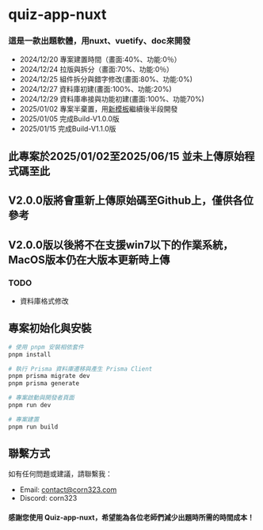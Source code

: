 # quiz-app-nuxt
### 這是一款出題軟體，用nuxt、vuetify、doc來開發
- 2024/12/20 專案建置時間（畫面:40%、功能:0％）
- 2024/12/24 拉版與拆分（畫面:70%、功能:0％）
- 2024/12/25 組件拆分與錯字修改(畫面:80%、功能:0%)
- 2024/12/27 資料庫初建(畫面:100%、功能:20%)
- 2024/12/29 資料庫串接與功能初建(畫面:100%、功能70%)
- 2025/01/02 專案半棄置，用[新模板](https://github.com/gurvancampion/nuxt-electron-trpc-prisma)繼續後半段開發
- 2025/01/05 完成Build-V1.0.0版
- 2025/01/15 完成Build-V1.1.0版
  
## 此專案於2025/01/02至2025/06/15 並未上傳原始程式碼至此
## V2.0.0版將會重新上傳原始碼至Github上，僅供各位參考
## V2.0.0版以後將不在支援win7以下的作業系統，MacOS版本仍在大版本更新時上傳


### TODO
- 資料庫格式修改

## 專案初始化與安裝
```bash
# 使用 pnpm 安裝相依套件
pnpm install

# 執行 Prisma 資料庫遷移與產生 Prisma Client
pnpm prisma migrate dev
pnpm prisma generate

# 專案啟動與開發者頁面
pnpm run dev

# 專案建置
pnpm run build
```
## 聯繫方式
 如有任何問題或建議，請聯繫我：
 - Email: contact@corn323.com
 - Discord: corn323

#### 感謝您使用 Quiz-app-nuxt，希望能為各位老師們減少出題時所需的時間成本！
